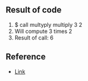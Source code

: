 ## Result of code

1.  $   call multyply multiply 3 2
2.  Will compute 3 times 2
3.  Result of call: 6

## Reference

* [Link](https://docs.python.org/2/extending/embedding.html)
